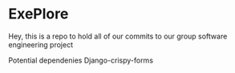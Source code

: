 # ExePlore

Hey, this is a repo to hold all of our commits to our group software engineering project 


Potential dependenies 
Django-crispy-forms
